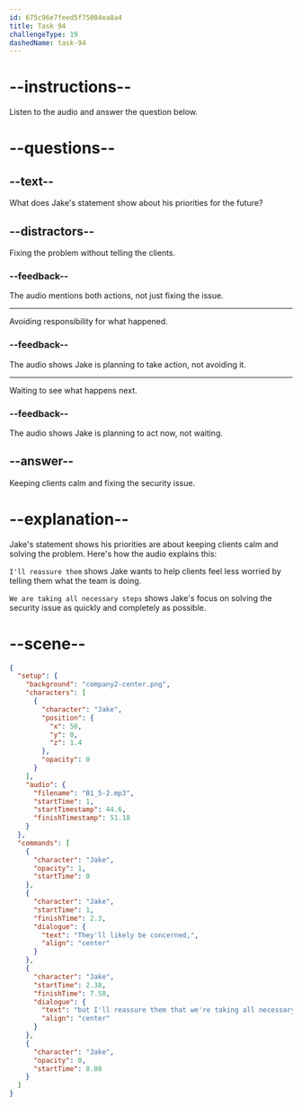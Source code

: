 ```yaml
---
id: 675c96e7feed5f75004ea8a4
title: Task 94
challengeType: 19
dashedName: task-94
---
```

<!-- (Audio) Jake: They'll likely be concerned, but I'll reassure them that we are taking all necessary steps to secure our systems. -->

# --instructions--

Listen to the audio and answer the question below.

# --questions--

## --text--

What does Jake's statement show about his priorities for the future?

## --distractors--

Fixing the problem without telling the clients.

### --feedback--

The audio mentions both actions, not just fixing the issue.

---

Avoiding responsibility for what happened.

### --feedback--

The audio shows Jake is planning to take action, not avoiding it.

---

Waiting to see what happens next.

### --feedback--

The audio shows Jake is planning to act now, not waiting.

## --answer--

Keeping clients calm and fixing the security issue.

# --explanation--

Jake's statement shows his priorities are about keeping clients calm and solving the problem. Here's how the audio explains this:

`I'll reassure them` shows Jake wants to help clients feel less worried by telling them what the team is doing.  

`We are taking all necessary steps` shows Jake's focus on solving the security issue as quickly and completely as possible.  

# --scene--

```json
{
  "setup": {
    "background": "company2-center.png",
    "characters": [
      {
        "character": "Jake",
        "position": {
          "x": 50,
          "y": 0,
          "z": 1.4
        },
        "opacity": 0
      }
    ],
    "audio": {
      "filename": "B1_5-2.mp3",
      "startTime": 1,
      "startTimestamp": 44.6,
      "finishTimestamp": 51.18
    }
  },
  "commands": [
    {
      "character": "Jake",
      "opacity": 1,
      "startTime": 0
    },
    {
      "character": "Jake",
      "startTime": 1,
      "finishTime": 2.3,
      "dialogue": {
        "text": "They'll likely be concerned,",
        "align": "center"
      }
    },
    {
      "character": "Jake",
      "startTime": 2.38,
      "finishTime": 7.58,
      "dialogue": {
        "text": "but I'll reassure them that we're taking all necessary steps to secure our systems.",
        "align": "center"
      }
    },
    {
      "character": "Jake",
      "opacity": 0,
      "startTime": 8.08
    }
  ]
}
```

